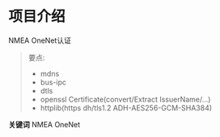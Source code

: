 # 项目介绍

NMEA OneNet认证

> 要点:
> - mdns
> - bus-ipc
> - dtls
> - openssl Certificate(convert/Extract IssuerName/...)
> - httplib(https dh/tls1.2 ADH-AES256-GCM-SHA384)

**关键词** NMEA OneNet
